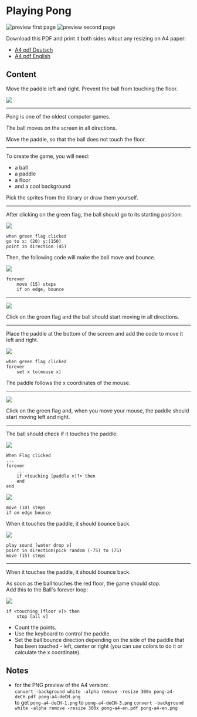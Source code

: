 # Playing Pong

![preview first page](preview/pong-a4-deCH-0.png)
![preview second page](preview/pong-a4-deCH-1.png)  

Download this PDF and print it both sides witout any resizing on A4 paper:  

- [A4 pdf Deutsch](https://github.com/CoderDojoZH/resources/raw/master/cards-games/pong/pong-a4-deCH.pdf)
- [A4 pdf English](https://github.com/CoderDojoZH/resources/raw/master/cards-games/pong/pong-a4-en.pdf)

## Content

Move the paddle left and right. Prevent the ball from touching the floor.

![](images/pong-game.png)

---

Pong is one of the oldest computer games.

The ball moves on the screen in all directions.

Move the paddle, so that the ball does not touch the floor.

---

To create the game, you will need:

- a ball
- a paddle
- a floor
- and a cool background

Pick the sprites from the library or draw them yourself.

---

After clicking on the green flag, the ball should go to its starting position:

![](images/en/01-pong-start-position.svg)

```
when green flag clicked
go to x: (20) y:(150)
point in direction (45)
```

Then, the following code will make the ball move and bounce.

![](images/en/02-pong-ball-bounce.svg)

```
forever
    move (15) steps
    if on edge, bounce
```


---

![](../share/start-stop.png)

Click on the green flag and the ball should start moving in all directions.

---

Place the paddle at the bottom of the screen and add the code to move it left and right.

![](images/en/03-pong-paddle-move.svg)

```
when green flag clicked
forever
    set x to(mouse x)
```

The paddle follows the x coordinates of the mouse.

---

![](../share/start-stop.png)

Click on the green flag and, when you move your mouse, the paddle should start moving left and right.

---

The ball should check if it touches the paddle:

![](images/en/04-pong-ball-check-paddle.svg)

```
When Flag clicked
...
forever
    ...
    if <touching [paddle v]?> then
    end
end
```

![](images/en/04-pong-ball-paddle-bounce.svg)

```
move (10) steps
if on edge bounce
```

When it touches the paddle, it should bounce back.

![](images/en/05-pong-ball-paddle-bounce.svg)

```
play sound [water drop v]
point in direction(pick random (-75) to (75)
move (15) steps
```

---

When it touches the paddle, it should bounce back.

As soon as the ball touches the red floor, the game should stop.  
Add this to the Ball's forever loop:

![](images/en/06-pong-ball-touch-ground.svg)

```
if <touching [floor v]> then
    stop [all v]
```

- Count the points.
- Use the keyboard to control the paddle.
- Set the ball bounce direction depending on the side of the paddle that has been touched - left, center or right (you can use colors to do it or calculate the x coordinate).

## Notes

- for the PNG preview of the A4 version:  
  `convert -background white -alpha remove -resize 300x pong-a4-deCH.pdf pong-a4-deCH.png`  
  to get `pong-a4-deCH-1.png` to `pong-a4-deCH-3.png`
  `convert -background white -alpha remove -resize 300x pong-a4-en.pdf pong-a4-en.png`
